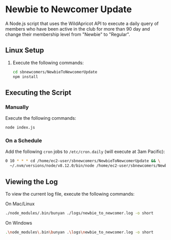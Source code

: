# Newbie to Newcomer Update

A Node.js script that uses the WildApricot API to execute a daily query of members who have been active in the club for more than 90 day and change their membership level from "Newbie" to "Regular".

## Linux Setup

1. Execute the following commands:

   ```bash
   cd sbnewcomers/NewbieToNewcomerUpdate
   npm install
   ```

## Executing the Script

### Manually

Execute the following commands:

```bash
node index.js
```

### On a Schedule

Add the following `cron` jobs to `/etc/cron.daily` (will execute at 3am Pacific):

```bash
0 10 * * * cd /home/ec2-user/sbnewcomers/NewbieToNewcomerUpdate && \
  ~/.nvm/versions/node/v8.12.0/bin/node /home/ec2-user/sbnewcomers/NewbieToNewcomerUpdate/index.js
```

## Viewing the Log

To view the current log file, execute the following commands:

On Mac/Linux

```bash
./node_modules/.bin/bunyan ./logs/newbie_to_newcomer.log -o short
```

On Windows

```bash
.\node_modules\.bin\bunyan .\logs\newbie_to_newcomer.log -o short
```